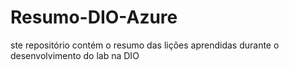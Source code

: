 # Resumo-DIO-Azure
ste repositório contém o resumo das lições aprendidas durante o desenvolvimento do lab na DIO
